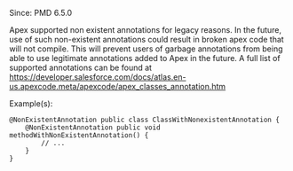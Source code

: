 Since: PMD 6.5.0

Apex supported non existent annotations for legacy reasons.
            In the future, use of such non-existent annotations could result in broken apex code that will not compile.
            This will prevent users of garbage annotations from being able to use legitimate annotations added to Apex in the future.
            A full list of supported annotations can be found at https://developer.salesforce.com/docs/atlas.en-us.apexcode.meta/apexcode/apex_classes_annotation.htm

Example(s):
```
@NonExistentAnnotation public class ClassWithNonexistentAnnotation {
	@NonExistentAnnotation public void methodWithNonExistentAnnotation() {
		// ...
	}
}
```
